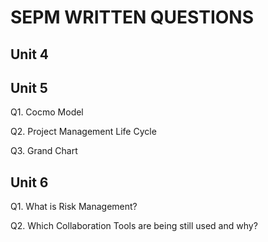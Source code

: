# SEPM WRITTEN QUESTIONS

## Unit 4

## Unit 5

Q1. Cocmo Model

Q2. Project Management Life Cycle

Q3. Grand Chart

## Unit 6

Q1. What is Risk Management?

Q2. Which Collaboration Tools are being still used and why?
